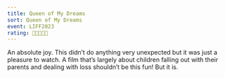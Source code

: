 ```yaml
---
title: Queen of My Dreams
sort: Queen of My Dreams
event: LIFF2023
rating: 🍿🍿🍿🍿🍿
---
```

An absolute joy. This didn’t do anything very unexpected but it was just a pleasure to watch. A film that’s largely about children falling out with their parents and dealing with loss shouldn’t be this fun! But it is. 
